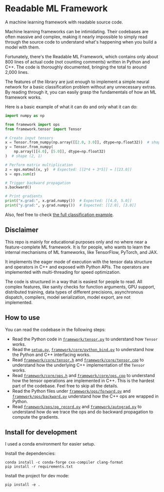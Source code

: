 # Readable ML Framework

A machine learning framework with readable source code.

Machine learning frameworks can be intimidating. Their codebases are often
massive and complex, making it nearly impossible to simply read through the
source code to understand what's happening when you build a model with them.

Fortunately, there's the Readable ML Framework, which contains only about 800
lines of actual code (not counting comments) written in Python and C++. The
code is thoroughly documented, bringing the total to around 2,000 lines.

The features of the library are just enough to implement a simple neural
network for a basic classification problem without any unnecessary extras. By
reading through it, you can easily grasp the fundamentals of how an ML
framework works.

Here is a basic example of what it can do and only what it can do:

```py
import numpy as np

from framework import ops
from framework.tensor import Tensor

# Create input tensors
x = Tensor.from_numpy(np.array([[2.0, 3.0]], dtype=np.float32))  # shape (1, 2)
y = Tensor.from_numpy(
    np.array([[4.0], [5.0]], dtype=np.float32)
)  # shape (2, 1)

# Perform matrix multiplication
z = ops.matmul(x, y)  # Expected: [[2*4 + 3*5]] = [[23.0]]
s = ops.sum(z)

# Trigger backward propagation
s.backward()

# Print gradients
print("x.grad:", x.grad.numpy())  # Expected: [[4.0, 5.0]]
print("y.grad:", y.grad.numpy())  # Expected: [[2.0], [3.0]]
```

Also, feel free to check [the full classification 
  example](https://github.com/haifeng-jin/readable-ml-framework/blob/main/examples/classification_example_with_readable_ml_framework.ipynb).

## Disclaimer

This repo is mainly for educational purposes only and no where near a
feature-complete ML framework. It is for people, who wants to learn the
internal mechanisms of ML frameworks, like TensorFlow, PyTorch, and JAX.

It implements the eager mode of execution with the tensor data structure and
operators in C++ and exposed with Python APIs. The operators are implemented
with multi-threading for speed optimization.

The code is structured in a way that is easiest for people to read. All complex
features, like sanity checks for function arguments, GPU support, distributed
training, data types of different precisions, asynchronous dispatch, compilers,
model serialization, model export, are not implemented.

## How to use

You can read the codebase in the following steps:

* Read the Python code in
  [`framework/tensor.py`](https://github.com/haifeng-jin/readable-ml-framework/blob/v0.0.1/framework/tensor.py)
  to understand how `Tensor` works.
* Read the
  [`setup.py`](https://github.com/haifeng-jin/readable-ml-framework/blob/v0.0.1/setup.py),
  [`framework/core/python_bind.py`](https://github.com/haifeng-jin/readable-ml-framework/blob/v0.0.1/framework/core/python_bind.cpp)
  to understand how the Python and C++ interfacing works.
* Read
  [`framework/core/tensor.h`](https://github.com/haifeng-jin/readable-ml-framework/blob/v0.0.1/framework/core/tensor.h)
  and
  [`framework/core/tensor.cpp`](https://github.com/haifeng-jin/readable-ml-framework/blob/v0.0.1/framework/core/tensor.cpp)
  to understand how the underlying C++ implementation of the `Tensor` works.
* Read
  [`framework/core/ops.h`](https://github.com/haifeng-jin/readable-ml-framework/blob/v0.0.1/framework/core/ops.h)
  and
  [`framework/core/ops.cpp`](https://github.com/haifeng-jin/readable-ml-framework/blob/v0.0.1/framework/core/ops.cpp)
  to understand how the tensor operations are implemented in C++. This is the
  hardest part of the codebase. Feel free to skip all the details.
* Read the Python files under [`framework/ops/forward.py`](https://github.com/haifeng-jin/readable-ml-framework/blob/v0.0.1/framework/ops/forward.py) and
  [`framework/ops/backward.py`](https://github.com/haifeng-jin/readable-ml-framework/blob/v0.0.1/framework/ops/backward.py) understand how the C++ ops are wrapped in Python.
* Read
  [`framework/ops/op_record.py`](https://github.com/haifeng-jin/readable-ml-framework/blob/v0.0.1/framework/ops/op_record.py)
  and
  [`framework/autograd.py`](https://github.com/haifeng-jin/readable-ml-framework/blob/v0.0.1/framework/autograd.py)
  to understand how do we trace the ops and do backward propagation to compute
  the gradients.

## Install for development

I used a conda environment for easier setup.

Install the dependencies:

```
conda install -c conda-forge cxx-compiler clang-format
pip install -r requirements.txt
```

Install the project for dev mode:
```
pip install -e .
```
